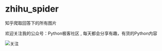 # zhihu_spider
知乎爬取回答下的所有图片


欢迎关注我的公众号：Python极客社区 , 每天都会分享有趣，有货的Python内容


![关注](https://ftp.bmp.ovh/imgs/2019/11/206cc88c26d35e64.jpg)
